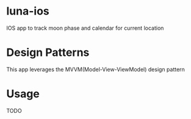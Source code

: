 # luna-ios
IOS app to track moon phase and calendar for current location

# Design Patterns
This app leverages the MVVM(Model-View-ViewModel) design pattern

# Usage
TODO
